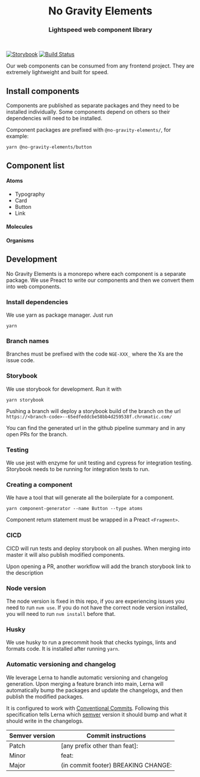 <h1 align="center" style="border-bottom: none;">No Gravity Elements</h1>
<h3 align="center">Lightspeed web component library</h3>

<br/>

[![Storybook](https://img.shields.io/badge/Storybook-visit-ff69b4)](https://main--65edfeddcbe58bb4d259538f.chromatic.com)
[![Build Status](https://github.com/no-gravity-company/no-gravity-elements/workflows/CI/badge.svg)](https://github.com/no-gravity-company/no-gravity-elements/actions)


Our web components can be consumed from any frontend project. They are extremely lightweight and built for speed.

## Install components

Components are published as separate packages and they need to be installed individually. Some components depend on others so their dependencies will need to be installed.

Component packages are prefixed with `@no-gravity-elements/`, for example:

```
yarn @no-gravity-elements/button
```

## Component list

#### Atoms
- Typography
- Card
- Button
- Link

#### Molecules
#### Organisms


## Development
No Gravity Elements is a monorepo where each component is a separate package. We use Preact to write our components and then we convert them into web components.

### Install dependencies

We use yarn as package manager. Just run
```
yarn
```

### Branch names
Branches must be prefixed with the code `NGE-XXX_` where the Xs are the issue code.

### Storybook
We use storybook for development. Run it with
```
yarn storybook
```

Pushing a branch will deploy a storybook build of the branch on the url
`
https://<branch-code>--65edfeddcbe58bb4d259538f.chromatic.com/
`

You can find the generated url in the github pipeline summary and in any open PRs for the branch.

### Testing
We use jest with enzyme for unit testing and cypress for integration testing. Storybook needs to be running for integration tests to run.

### Creating a component
We have a tool that will generate all the boilerplate for a component.
```
yarn component-generator --name Button --type atoms
```

Component return statement must be wrapped in a Preact `<Fragment>`.

### CICD
CICD will run tests and deploy storybook on all pushes. When merging into master it will also publish modified components.

Upon opening a PR, another workflow will add the branch storybook link to the description

### Node version
The node version is fixed in this repo, if you are experiencing issues you need to run `nvm use`. If you do not have the correct node version installed, you will need to run `nvm install` before that.

### Husky
We use husky to run a precommit hook that checks typings, lints and formats code. It is installed after running `yarn`.

### Automatic versioning and changelog
We leverage Lerna to handle automatic versioning and changelog generation. Upon merging a feature branch into main, Lerna will automatically bump the packages and update the changelogs, and then publish the modified packages.

It is configured to work with [Conventional Commits](https://www.conventionalcommits.org/en/v1.0.0/). Following this specification tells Lerna which [semver](https://semver.org/) version it should bump and what it should write in the changelogs.

| Semver version       | Commit instructions
| -------------------- | -----------------------------
| Patch                | [any prefix other than feat]:
| Minor                | feat:
| Major                | (in commit footer) BREAKING CHANGE:
